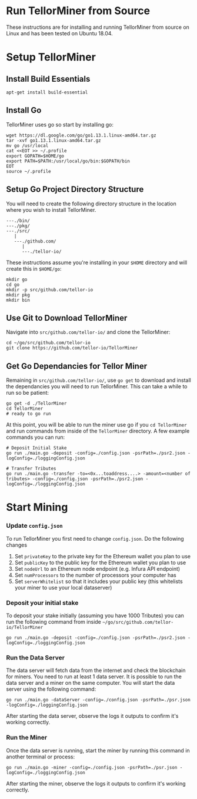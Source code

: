 # Run TellorMiner from Source
These instructions are for installing and running TellorMiner from source on Linux and has been tested on Ubuntu 18.04.

# Setup TellorMiner
## Install Build Essentials
```
apt-get install build-essential
```
## Install Go
TellorMiner uses go so start by installing go:
```
wget https://dl.google.com/go/go1.13.1.linux-amd64.tar.gz
tar -xvf go1.13.1.linux-amd64.tar.gz
mv go /usr/local
cat <<EOT >> ~/.profile
export GOPATH=$HOME/go
export PATH=$PATH:/usr/local/go/bin:$GOPATH/bin
EOT
source ~/.profile
```

## Setup Go Project Directory Structure
You will need to create the following directory structure in the location where you wish to install TellorMiner. 
```
---./bin/ 
---./pkg/ 
---./src/ 
   | 
   ---./github.com/ 
      | 
      ---./tellor-io/ 
```
These instructions assume you're installing in your `$HOME` directory and will create this in `$HOME/go`:
```
mkdir go
cd go
mkdir -p src/github.com/tellor-io
mkdir pkg
mkdir bin
```

## Use Git to Download TellorMiner
Navigate into `src/github.com/tellor-io/` and clone the TellorMiner:
```
cd ~/go/src/github.com/tellor-io
git clone https://github.com/tellor-io/TellorMiner
```

## Get Go Dependancies for Tellor Miner
Remaining in `src/github.com/tellor-io/`, use `go get` to download and install the dependancies you will need to run TellorMiner. This can take a while to run so be patient:
```
go get -d ./TellorMiner
cd TellorMiner
# ready to go run
```
At this point, you will be able to run the miner use go if you `cd TellorMiner` and run commands from inside of the `TellorMiner` directory. A few example commands you can run:
```
# Deposit Initial Stake
go run ./main.go -deposit -config=./config.json -psrPath=./psr2.json -logConfig=./loggingConfig.json 

# Transfer Tributes
go run ./main.go -transfer -to=<0x...toaddress....> -amount=<number of tributes> -config=./config.json -psrPath=./psr2.json -logConfig=./loggingConfig.json
```

# Start Mining
### Update `config.json`
To run TellorMiner you first need to change `config.json`. Do the following changes
1. Set `privateKey` to the private key for the Ethereum wallet you plan to use
2. Set `publicKey` to the public key for the Ethereum wallet you plan to use
3. Set `nodeUrl` to an Ethereum node endpoint (e.g. Infura API endpoint)
4. Set `numProcessors` to the number of processors your computer has
5. Set `serverWhitelist` so that it includes your public key (this whitelists your miner to use your local dataserver)

### Deposit your initial stake
To deposit your stake initially (assuming you have 1000 Tributes) you can run the following command from inside `~/go/src/github.com/tellor-io/TellorMiner`
```
go run ./main.go -deposit -config=./config.json -psrPath=./psr2.json -logConfig=./loggingConfig.json 
```

### Run the Data Server
The data server will fetch data from the internet and check the blockchain for miners. You need to run at least 1 data server. It is possible to run the data server and a miner on the same computer. You will start the data server using the following command:
```
go run ./main.go -dataServer -config=./config.json -psrPath=./psr.json -logConfig=./loggingConfig.json
```
After starting the data server, observe the logs it outputs to confirm it's working correctly.

### Run the Miner
Once the data server is running, start the miner by running this command in another terminal or process:
```
go run ./main.go -miner -config=./config.json -psrPath=./psr.json -logConfig=./loggingConfig.json
```
After starting the miner, observe the logs it outputs to confirm it's working correctly.




